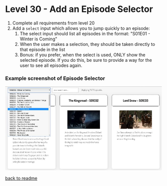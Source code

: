# Level 30 - Add an Episode Selector

1. Complete all requirements from level 20
1. Add a `select` input which allows you to jump quickly to an episode:
   1. The select input should list all episodes in the format: "S01E01 - Winter is Coming"
   1. When the user makes a selection, they should be taken directly to that episode in the list
   1. Bonus: if you prefer, when the select is used, ONLY show the selected episode. If you do this, be sure to provide a way for the user to see all episodes again.

### Example screenshot of Episode Selector

![Example Episode Selector screenshot](./example-screenshots/example-episode-selector.jpg)

[back to readme](./readme.md)
